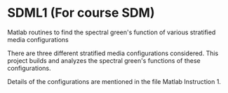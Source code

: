 # SDML1 (For course SDM)
Matlab routines to find the spectral green's function of various stratified media configurations

There are three different stratified media configurations considered. This project builds and analyzes the 
spectral green's functions of these configurations.

Details of the configurations are mentioned in the file Matlab Instruction 1. 
